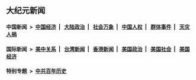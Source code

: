 ## 大纪元新闻

#### 中国新闻 &nbsp;>&nbsp; [中国经济](indexes/ncid283/README.md?07291245) &nbsp;| &nbsp; [大陆政治](indexes/ncid277/README.md?07291245) &nbsp;| &nbsp; [社会万象](indexes/ncid282/README.md?07291245) &nbsp;| &nbsp; [中国人权](indexes/ncid278/README.md?07291245) &nbsp;| &nbsp; [群体事件](indexes/ncid279/README.md?07291245) &nbsp;| &nbsp; [天灾人祸](indexes/ncid280/README.md?07291245)

#### 国际新闻 &nbsp;>&nbsp; [美中关系](indexes/nf1412576/README.md?07291245) &nbsp;| &nbsp; [台湾新闻](indexes/ncid1349361/README.md?07291245) &nbsp;| &nbsp; [香港新闻](indexes/ncid1349362/README.md?07291245) &nbsp;| &nbsp; [美国政治](indexes/ncid1078159/README.md?07291245) &nbsp;| &nbsp; [美国社会](indexes/ncid1078160/README.md?07291245) &nbsp;| &nbsp; [美国经济](indexes/ncid1078158/README.md?07291245)

#### 特别专题 &nbsp;>&nbsp; [中共百年历史](https://github.com/epoch-news/epoch-special/blob/master/README.md?07291245)  
